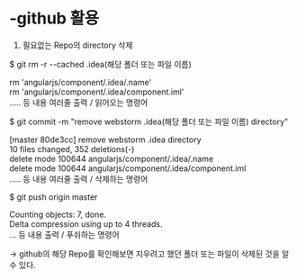 # -github 활용
  
1. 필요없는 Repo의 directory 삭제  
  
$ git rm -r --cached .idea(해당 폴더 또는 파일 이름)  
  
rm 'angularjs/component/.idea/.name'  
rm 'angularjs/component/.idea/component.iml'  
..... 등 내용 여러줄 출력 / 읽어오는 명령어  
  
$ git commit -m "remove webstorm .idea(해당 폴더 또는 파일 이름) directory"  
  
[master 80de3cc] remove webstorm .idea directory  
 10 files changed, 352 deletions(-)  
 delete mode 100644 angularjs/component/.idea/.name  
 delete mode 100644 angularjs/component/.idea/component.iml  
..... 등 내용 여러줄 출력 / 삭제하는 명령어  
  
$ git push origin master  
  
Counting objects: 7, done.  
Delta compression using up to 4 threads.  
... 등 내용 출력 / 푸쉬하는 명령어  
  
→ github의 해당 Repo를 확인해보면 지우려고 했던 폴더 또는 파일이 삭제된 것을 알 수 있다.  
